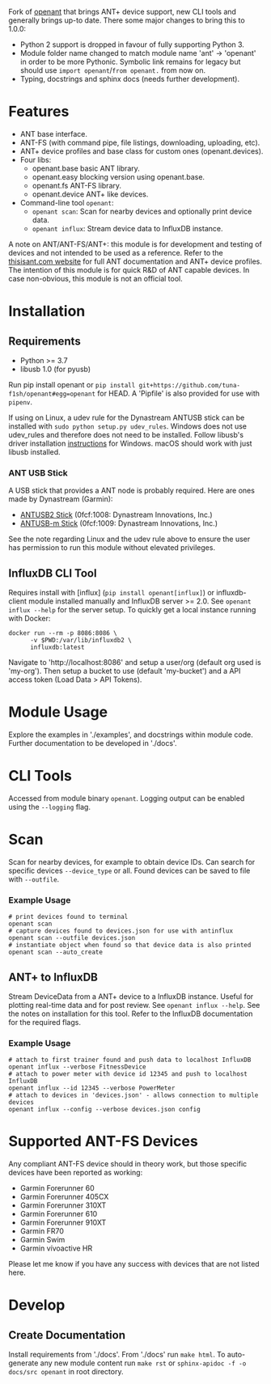 Fork of [openant](https://github.com/Tigge/openant) that brings ANT+ device support, new CLI tools and generally brings up-to date. There some major changes to bring this to 1.0.0:

* Python 2 support is dropped in favour of fully supporting Python 3.
* Module folder name changed to match module name 'ant' -> 'openant' in order to be more Pythonic. Symbolic link remains for legacy but should use `import openant`/`from openant.` from now on.
* Typing, docstrings and sphinx docs (needs further development).

# Features

* ANT base interface.
* ANT-FS (with command pipe, file listings, downloading, uploading, etc).
* ANT+ device profiles and base class for custom ones (openant.devices).
* Four libs:
    * openant.base basic ANT library.
    * openant.easy blocking version using openant.base.
    * openant.fs ANT-FS library.
    * openant.device ANT+ like devices.
* Command-line tool `openant`:
    * `openant scan`: Scan for nearby devices and optionally print device data.
    * `openant influx`: Stream device data to InfluxDB instance.

A note on ANT/ANT-FS/ANT+: this module is for development and testing of devices and not intended to be used as a reference. Refer to the [thisisant.com website](https://www.thisisant.com/) for full ANT documentation and ANT+ device profiles. The intention of this module is for quick R&D of ANT capable devices. In case non-obvious, this module is not an official tool.

# Installation

## Requirements

* Python >= 3.7
* libusb 1.0 (for pyusb)

Run pip install openant or `pip install git+https://github.com/tuna-f1sh/openant#egg=openant` for HEAD. A 'Pipfile' is also provided for use with `pipenv`.

If using on Linux, a udev rule for the Dynastream ANTUSB stick can be installed with `sudo python setup.py udev_rules`. Windows does not use udev_rules and therefore does not need to be installed. Follow libusb's driver installation [instructions](https://github.com/libusb/libusb/wiki/Windows#Driver_Installation) for Windows. macOS should work with just libusb installed.

### ANT USB Stick

A USB stick that provides a ANT node is probably required. Here are ones made by Dynastream (Garmin):

* [ANTUSB2 Stick](http://www.thisisant.com/developer/components/antusb2/) (0fcf:1008: Dynastream Innovations, Inc.)
* [ANTUSB-m Stick](http://www.thisisant.com/developer/components/antusb-m/) (0fcf:1009: Dynastream Innovations, Inc.)

See the note regarding Linux and the udev rule above to ensure the user has permission to run this module without elevated privileges.

## InfluxDB CLI Tool

Requires install with [influx] (`pip install openant[influx]`) or influxdb-client module installed manually and InfluxDB server >= 2.0. See `openant influx --help` for the server setup. To quickly get a local instance running with Docker:

```
docker run --rm -p 8086:8086 \
      -v $PWD:/var/lib/influxdb2 \
      influxdb:latest
```

Navigate to 'http://localhost:8086' and setup a user/org (default org used is 'my-org'). Then setup a bucket to use (default 'my-bucket') and a API access token (Load Data > API Tokens).

# Module Usage

Explore the examples in './examples', and docstrings within module code. Further documentation to be developed in './docs'.

# CLI Tools

Accessed from module binary `openant`. Logging output can be enabled using the `--logging` flag.

# Scan

Scan for nearby devices, for example to obtain device IDs. Can search for specific devices `--device_type` or all. Found devices can be saved to file with `--outfile`.

### Example Usage

```
# print devices found to terminal
openant scan
# capture devices found to devices.json for use with antinflux
openant scan --outfile devices.json
# instantiate object when found so that device data is also printed
openant scan --auto_create
```

## ANT+ to InfluxDB

Stream DeviceData from a ANT+ device to a InfluxDB instance. Useful for plotting real-time data and for post review. See `openant influx --help`. See the notes on installation for this tool. Refer to the InfluxDB documentation for the required flags.

### Example Usage

```
# attach to first trainer found and push data to localhost InfluxDB
openant influx --verbose FitnessDevice
# attach to power meter with device id 12345 and push to localhost InfluxDB
openant influx --id 12345 --verbose PowerMeter
# attach to devices in 'devices.json' - allows connection to multiple devices
openant influx --config --verbose devices.json config
```

# Supported ANT-FS Devices

Any compliant ANT-FS device should in theory work, but those specific devices have been reported as working:

 - Garmin Forerunner 60
 - Garmin Forerunner 405CX
 - Garmin Forerunner 310XT
 - Garmin Forerunner 610
 - Garmin Forerunner 910XT
 - Garmin FR70
 - Garmin Swim
 - Garmin vívoactive HR

Please let me know if you have any success with devices that are not listed here.

# Develop

## Create Documentation

Install requirements from './docs'. From './docs' run `make html`. To auto-generate any new module content run `make rst` or `sphinx-apidoc -f -o docs/src openant` in root directory.
